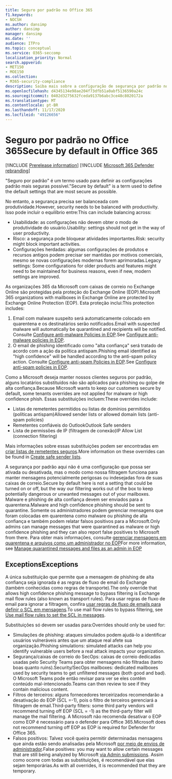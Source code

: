 ```yaml
---
title: Seguro por padrão no Office 365
f1.keywords:
- NOCSH
ms.author: dansimp
author: dansimp
manager: dansimp
ms.date: ''
audience: ITPro
ms.topic: conceptual
ms.service: O365-seccomp
localization_priority: Normal
search.appverid:
- MET150
- MOE150
ms.collection:
- M365-security-compliance
description: Saiba mais sobre a configuração de segurança por padrão no Exchange Online Protection (EOP)
ms.openlocfilehash: d4345134e98ae204f73dfb51a0abf5136590a24c
ms.sourcegitcommit: 0402d3275632fceda9137b6abc3ce48c8020172a
ms.translationtype: MT
ms.contentlocale: pt-BR
ms.lasthandoff: 11/17/2020
ms.locfileid: "49126656"
---
```

# <a name="secure-by-default-in-office-365"></a><span data-ttu-id="e986d-103">Seguro por padrão no Office 365</span><span class="sxs-lookup"><span data-stu-id="e986d-103">Secure by default in Office 365</span></span>

[!INCLUDE [Prerelease information](../includes/prerelease.md)]
[!INCLUDE [Microsoft 365 Defender rebranding](../includes/microsoft-defender-for-office.md)]

<span data-ttu-id="e986d-104">"Seguro por padrão" é um termo usado para definir as configurações padrão mais seguras possível.</span><span class="sxs-lookup"><span data-stu-id="e986d-104">"Secure by default" is a term used to define the default settings that are most secure as possible.</span></span>

<span data-ttu-id="e986d-105">No entanto, a segurança precisa ser balanceada com produtividade.</span><span class="sxs-lookup"><span data-stu-id="e986d-105">However, security needs to be balanced with productivity.</span></span> <span data-ttu-id="e986d-106">Isso pode incluir o equilíbrio entre:</span><span class="sxs-lookup"><span data-stu-id="e986d-106">This can include balancing across:</span></span>

- <span data-ttu-id="e986d-107">Usabilidade: as configurações não devem obter o modo de produtividade do usuário.</span><span class="sxs-lookup"><span data-stu-id="e986d-107">Usability: settings should not get in the way of user productivity.</span></span>
- <span data-ttu-id="e986d-108">Risco: a segurança pode bloquear atividades importantes.</span><span class="sxs-lookup"><span data-stu-id="e986d-108">Risk: security might block important activities.</span></span>
- <span data-ttu-id="e986d-109">Configurações herdadas: algumas configurações de produtos e recursos antigos podem precisar ser mantidas por motivos comerciais, mesmo se novas configurações modernas forem aprimoradas.</span><span class="sxs-lookup"><span data-stu-id="e986d-109">Legacy settings: Some configurations for older products and features might need to be maintained for business reasons, even if new, modern settings are improved.</span></span>

<span data-ttu-id="e986d-110">As organizações 365 da Microsoft com caixas de correio no Exchange Online são protegidas pela proteção do Exchange Online (EOP).</span><span class="sxs-lookup"><span data-stu-id="e986d-110">Microsoft 365 organizations with mailboxes in Exchange Online are protected by Exchange Online Protection (EOP).</span></span> <span data-ttu-id="e986d-111">Esta proteção inclui:</span><span class="sxs-lookup"><span data-stu-id="e986d-111">This protection includes:</span></span>

1. <span data-ttu-id="e986d-112">Email com malware suspeito será automaticamente colocado em quarentena e os destinatários serão notificados.</span><span class="sxs-lookup"><span data-stu-id="e986d-112">Email with suspected malware will automatically be quarantined and recipients will be notified.</span></span> <span data-ttu-id="e986d-113">Consulte [Configure anti-malware Policies in EOP](configure-anti-malware-policies.md).</span><span class="sxs-lookup"><span data-stu-id="e986d-113">See [Configure anti-malware policies in EOP](configure-anti-malware-policies.md).</span></span>
1. <span data-ttu-id="e986d-114">O email de phishing identificado como "alta confiança" será tratado de acordo com a ação da política antispam.</span><span class="sxs-lookup"><span data-stu-id="e986d-114">Phishing email identified as "high confidence" will be handled according to the anti-spam policy action.</span></span> <span data-ttu-id="e986d-115">Consulte [Configure anti-spam Policies in EOP](configure-your-spam-filter-policies.md).</span><span class="sxs-lookup"><span data-stu-id="e986d-115">See [Configure anti-spam policies in EOP](configure-your-spam-filter-policies.md).</span></span>

<span data-ttu-id="e986d-116">Como a Microsoft deseja manter nossos clientes seguros por padrão, alguns locatários substituídos não são aplicados para phishing ou golpe de alta confiança.</span><span class="sxs-lookup"><span data-stu-id="e986d-116">Because Microsoft wants to keep our customers secure by default, some tenants overrides are not applied for malware or high confidence phish.</span></span> <span data-ttu-id="e986d-117">Essas substituições incluem:</span><span class="sxs-lookup"><span data-stu-id="e986d-117">These overrides include:</span></span>

- <span data-ttu-id="e986d-118">Listas de remetentes permitidos ou listas de domínios permitidos (políticas antispam)</span><span class="sxs-lookup"><span data-stu-id="e986d-118">Allowed sender lists or allowed domain lists (anti-spam policies)</span></span>
- <span data-ttu-id="e986d-119">Remetentes confiáveis do Outlook</span><span class="sxs-lookup"><span data-stu-id="e986d-119">Outlook Safe senders</span></span>
- <span data-ttu-id="e986d-120">Lista de permissões de IP (filtragem de conexão)</span><span class="sxs-lookup"><span data-stu-id="e986d-120">IP Allow List (connection filtering)</span></span>

<span data-ttu-id="e986d-121">Mais informações sobre essas substituições podem ser encontradas em [criar listas de remetentes seguros](https://docs.microsoft.com/microsoft-365/security/office-365-security/create-safe-sender-lists-in-office-365).</span><span class="sxs-lookup"><span data-stu-id="e986d-121">More information on these overrides can be found in [Create safe sender lists](https://docs.microsoft.com/microsoft-365/security/office-365-security/create-safe-sender-lists-in-office-365).</span></span>

<span data-ttu-id="e986d-122">A segurança por padrão aqui não é uma configuração que possa ser ativada ou desativada, mas o modo como nossa filtragem funciona para manter mensagens potencialmente perigosas ou indesejadas fora de suas caixas de correio.</span><span class="sxs-lookup"><span data-stu-id="e986d-122">Secure by default here is not a setting that could be turned on or off, but the way our filtering works out of the box to keep potentially dangerous or unwanted messages out of your mailboxes.</span></span> <span data-ttu-id="e986d-123">Malware e phishing de alta confiança devem ser enviados para a quarentena.</span><span class="sxs-lookup"><span data-stu-id="e986d-123">Malware and high confidence phishing should be sent to quarantine.</span></span> <span data-ttu-id="e986d-124">Somente os administradores podem gerenciar mensagens que foram colocadas em quarentena como malware ou phishing de alta confiança e também podem relatar falsos positivos para a Microsoft.</span><span class="sxs-lookup"><span data-stu-id="e986d-124">Only admins can manage messages that were quarantined as malware or high confidence phishing and they can also report false positives to Microsoft from there.</span></span> <span data-ttu-id="e986d-125">Para obter mais informações, consulte [gerenciar mensagens em quarentena e arquivos como um administrador no EOP](manage-quarantined-messages-and-files.md)</span><span class="sxs-lookup"><span data-stu-id="e986d-125">For more information, see [Manage quarantined messages and files as an admin in EOP](manage-quarantined-messages-and-files.md)</span></span>

## <a name="exceptions"></a><span data-ttu-id="e986d-126">Exceptions</span><span class="sxs-lookup"><span data-stu-id="e986d-126">Exceptions</span></span>

<span data-ttu-id="e986d-127">A única substituição que permite que a mensagem de phishing de alta confiança seja ignorada é as regras de fluxo de email do Exchange (também conhecidas como regras de transporte).</span><span class="sxs-lookup"><span data-stu-id="e986d-127">The only override that allows high confidence phishing message to bypass filtering is Exchange mail flow rules (also known as transport rules).</span></span> <span data-ttu-id="e986d-128">Para usar regras de fluxo de email para ignorar a filtragem, confira [usar regras de fluxo de emails para definir o SCL em mensagens](use-mail-flow-rules-to-set-the-spam-confidence-level-scl-in-messages.md).</span><span class="sxs-lookup"><span data-stu-id="e986d-128">To use mail flow rules to bypass filtering, see [Use mail flow rules to set the SCL in messages](use-mail-flow-rules-to-set-the-spam-confidence-level-scl-in-messages.md).</span></span>

<span data-ttu-id="e986d-129">Substituições só devem ser usadas para:</span><span class="sxs-lookup"><span data-stu-id="e986d-129">Overrides should only be used for:</span></span>

- <span data-ttu-id="e986d-130">Simulações de phishing: ataques simulados podem ajudá-lo a identificar usuários vulneráveis antes que um ataque real afete sua organização.</span><span class="sxs-lookup"><span data-stu-id="e986d-130">Phishing simulations: simulated attacks can help you identify vulnerable users before a real attack impacts your organization.</span></span>
- <span data-ttu-id="e986d-131">Segurança/caixas de correio do SecOps: caixas de correio dedicadas usadas pelo Security Teams para obter mensagens não filtradas (tanto boas quanto ruins).</span><span class="sxs-lookup"><span data-stu-id="e986d-131">Security/SecOps mailboxes: dedicated mailboxes used by security teams to get unfiltered messages (both good and bad).</span></span> <span data-ttu-id="e986d-132">O Microsoft Teams pode então revisar para ver se eles contêm conteúdo mal-intencionado.</span><span class="sxs-lookup"><span data-stu-id="e986d-132">Teams can then review to see if they contain malicious content.</span></span>
- <span data-ttu-id="e986d-133">Filtros de terceiros: alguns fornecedores terceirizados recomendarão a desativação do EOP (SCL =-1), pois o filtro de terceiros gerenciará a filtragem de email.</span><span class="sxs-lookup"><span data-stu-id="e986d-133">Third-party filters: some third party vendors will recommend turning off EOP (SCL = -1) as the third-party filter will manage the mail filtering.</span></span> <span data-ttu-id="e986d-134">A Microsoft não recomenda desativar o EOP como EOP é necessário para o defender para Office 365.</span><span class="sxs-lookup"><span data-stu-id="e986d-134">Microsoft does not recommend turning off EOP as EOP is required for Defender for Office 365.</span></span>
- <span data-ttu-id="e986d-135">Falsos positivos: Talvez você queira permitir determinadas mensagens que ainda estão sendo analisadas pela Microsoft [por meio de envios de administrador](admin-submission.md).</span><span class="sxs-lookup"><span data-stu-id="e986d-135">False positives: you may want to allow certain messages that are still being analyzed by Microsoft [via Admin submissions](admin-submission.md).</span></span> <span data-ttu-id="e986d-136">Assim como ocorre com todas as substituições, é recomendável que elas sejam temporárias.</span><span class="sxs-lookup"><span data-stu-id="e986d-136">As with all overrides, it is recommended that they are temporary.</span></span>

